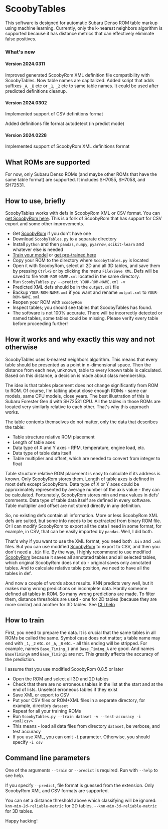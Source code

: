 # ScoobyTables

This software is designed for automatic Subaru Denso ROM table markup using machine learning. Currently, only the k-nearest neighbors algorithm is supported because it has distance metrics that can effectively eliminate false positives.

### What's new

#### Version 2024.0311

Improved generated ScoobyRom XML definition file compatibility with ScoobyTables. Now table names are capitalized. Added script that adds suffixes `_A`, `_B` etc or `_1`, `_2` etc to same table names. It could be used after predicted definitions cleanup.

#### Version 2024.0302

Implemented support of CSV definitions format

Added definitions file format autodetect (in predict mode)

#### Version 2024.0228

Implemented support of ScoobyRom XML definitions format

## What ROMs are supported

For now, only Subaru Denso ROMs (and maybe other ROMs that have the same table format) are supported. It includes SH7055, SH7058, and SH72531.

## <a name="use"></a> How to use, briefly

ScoobyTables works with defs in ScoobyRom XML or CSV format. You can [get ScoobyRom here](https://github.com/aalesv/ScoobyRom). This is a fork of ScoobyRom that has support for CSV export and some other improvements.

* Get [ScoobyRom](https://github.com/aalesv/ScoobyRom) if you don't have one
* Download `ScoobyTables.py` to a separate directory
* Install `python` and then `pandas`, `numpy`, `pyarrow`, `scikit-learn` and whatever else is needed
* [Train your model](#train) or [get pre-trained here](https://github.com/aalesv/ScoobyTables-pretrained)
* Copy your ROM to the directory where `ScoobyTables.py` is located
* Open it with ScoobyRom, select all 2D and all 3D tables, and save them by pressing `Ctrl+S` or by clicking the menu `File\Save XML`. Defs will be saved to file `YOUR-ROM-NAME.xml` located in the same directory.
* Run `ScoobyTables.py --predict YOUR-ROM-NAME.xml -v`
* Predicted XML defs should be in the `output.xml` file
* Backup `YOUR-ROM-NAME.xml` if you want and rename `output.xml` to `YOUR-ROM-NAME.xml`
* Reopen your ROM with `ScoobyRom`
* Inspect tables; you should see tables that ScoobyTables has found.
* The software is not 100% accurate. There will be incorrectly detected or named tables, some tables could be missing. Please verify every table before proceeding further!

## <a name="works"></a> How it works and why exactly this way and not otherwise

ScoobyTables uses k-nearest neighbors algorithm. This means that every table should be presented as a point in n-dimensional space. Then the distance from each new, unknown, table to every known table is calculated. Based on this distance, a decision is made about class membership.

The idea is that tables placement does not change significantly from ROM to ROM. Of course, I'm talking about close enough ROMs - same car models, same CPU models, close years. The best illustration of this is Subaru Forester Gen 4 with SH72531 CPU. All the tables in those ROMs are located very similarly relative to each other. That's why this approach works.

The table contents themselves do not matter, only the data that describes the table:

* Table structure relative ROM placement
* Length of table axes
* Data type of X and Y axes - RPM, temperature, engine load, etc.
* Data type of table data itself
* Table multiplier and offset, which are needed to convert from integer to float

Table structure relative ROM placement is easy to calculate if its address is known. Only ScoobyRom stores them. Length of table axes is defined in most defs except ScoobyRom. Data type of X or Y axes could be approximately represented by average number of the axis value - they can be calculated. Fortunately, ScoobyRom stores min and max values in defs' comments. Data type of table data itself are defined in every software. Table multiplier and offset are not stored directly in any definition.

So, no existing defs contain all information. More or less ScoobyRom XML defs are suited, but some info needs to be exctracted from binary ROM file. Or I can modify ScoobyRom to export all the data I need in some format, for example, in CSV, that can be easily imported by `pandas`. Well, I did both.

That's why if you want to use the XML format, you need both `.bin` and `.xml` files. But you can use modified [ScoobyRom](https://github.com/aalesv/ScoobyRom) to export to CSV, and then you don't need a `.bin` file. By the way, I highly recommend to use modified [ScoobyRom](https://github.com/aalesv/ScoobyRom) because it saves all annotated tables and all selected tables, which original ScoobyRom does not do - original saves only annotated tables. And to calculate relative table position, we need to have all the tables in def.

And now a couple of words about results. KNN predicts very well, but it makes many wrong predictions on incomplete data. Hardly someone defined all tables in ROM. So many wrong predictions are made. To filter them, distance thresholds are used - one for 2D tables (because they are more similar) and another for 3D tables. See [CLI help](#cli)

## <a name="train"></a> How to train

First, you need to prepare the data. It is crucial that the same tables in all ROMs be called the same. Symbol case does not matter; a table name may end with `_1`, `_2` etc. or `_A`, `_B` etc. - all this ending will be stripped. For example,  names `Base_Timing_1` and `Base_Timing_A` are good. And names `BaseTimingA` and `Base_Timing1` are not. This greatly affects the accuracy of the prediction.

I assume that you use modified ScoobyRom 0.8.5 or later

* Open the ROM and select all 3D and 2D tables
* Check that there are no erroneous tables in the list at the start and at the end of lists. Unselect erroneous tables if they exist
* Save XML or export to CSV
* Put your CSV files or ROM+XML files in a separate directory, for example, directory `dataset`
* Repeat for all your training ROMs
* Run `ScoobyTables.py --train dataset -v --test-accuracy -i <xml|csv>`
* This means - load all data files from directory `dataset`, be verbose, and test accuracy
* If you use XML, you can omit `-i` parameter. Otherwise, you should specify `-i csv`

## <a name="cli"></a> Command line parameters

One of the arguments `--train` or `--predict` is required. Run with `--help` to see help.

If you specify `--predict`, file format is guessed from the extension. Only ScoobyRom XML and CSV formats are supported.

You can set a distance threshold above which classifying will be ignored: `--knn-min-2d-reliable-metric` for 2D tables, `--knn-min-3d-reliable-metric` for 3D tables.

Happy hacking!

